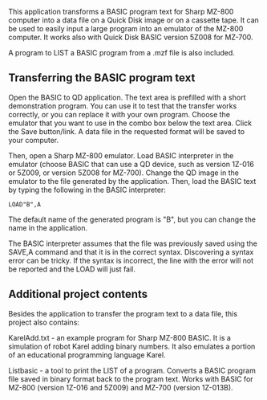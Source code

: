 This application transforms a BASIC program text for Sharp MZ-800 computer into a data file on a Quick Disk image or on a cassette tape. It can be used to easily input a large program into an emulator of the MZ-800 computer. It works also with 
Quick Disk BASIC version 5Z008 for MZ-700.

A program to LIST a BASIC program from a .mzf file is also included.

## Transferring the BASIC program text

Open the BASIC to QD application. The text area is prefilled with a short demonstration program. You can use it to test that the transfer works correctly, or you can replace it with your own program. Choose the emulator that you want to use in the combo box below the text area. Click the Save button/link. A data file in the requested format will be saved to your computer.

Then, open a Sharp MZ-800 emulator. Load BASIC interpreter in the emulator (choose
BASIC that can use a QD device, such as version 1Z-016 or 5Z009, or version 5Z008 for MZ-700). Change the QD image in the emulator to the file generated by the application. Then, load the BASIC text by typing the following in the BASIC interpreter:

	LOAD"B",A

The default name of the generated program is "B", but you can change the name in the application.

The BASIC interpreter assumes that the file was previously saved using the SAVE,A command and that it is in the correct syntax. Discovering a syntax error can be tricky. If the syntax is incorrect, the line with the error will not be reported and the LOAD will just fail.

## Additional project contents

Besides the application to transfer the program text to a data file, this project also contains:

KarelAdd.txt - an example program for Sharp MZ-800 BASIC. It is a simulation of robot Karel adding binary numbers. It also emulates a portion of an educational programming language Karel.

Listbasic - a tool to print the LIST of a program. Converts a BASIC program file saved in binary format back to the program text. Works with BASIC for MZ-800 (version 1Z-016 and 5Z009) and MZ-700 (version 1Z-013B).
